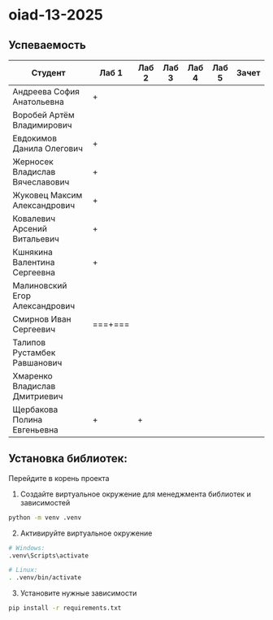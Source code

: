 # oiad-13-2025

## Успеваемость

| Студент                         | Лаб 1 | Лаб 2 | Лаб 3 | Лаб 4 | Лаб 5 | Зачет |
| ------------------------------- | ----- | ----- | ----- | ----- | ----- | ----- |
| Андреева София Анатольевна      |   +   |       |       |       |       |       |
| Воробей Артём Владимирович      |       |       |       |       |       |       |
| Евдокимов Данила Олегович       |   +   |       |       |       |       |       |
| Жерносек Владислав Вячеславович |   +   |       |       |       |       |       |
| Жуковец Максим Александрович    |   +   |       |       |       |       |       |
| Ковалевич Арсений Витальевич    |   +   |       |       |       |       |       |
| Кшнякина Валентина Сергеевна    |   +   |       |       |       |       |       |
| Малиновский Егор Александрович  |       |       |       |       |       |       |
| Смирнов Иван Сергеевич          |===+===|       |       |       |       |       |
| Талипов Рустамбек Равшанович    |       |       |       |       |       |       |
| Хмаренко Владислав Дмитриевич   |       |       |       |       |       |       |
| Щербакова Полина Евгеньевна     |   +   |   +   |       |       |       |       |


## Установка библиотек:

Перейдите в корень проекта
1. Создайте виртуальное окружение для менеджмента библиотек и зависимостей
```bash
python -m venv .venv
```
2. Активируйте виртуальное окружение
```bash
# Windows:
.venv\Scripts\activate

# Linux:
. .venv/bin/activate
```
3. Установите нужные зависимости
```bash
pip install -r requirements.txt
```
